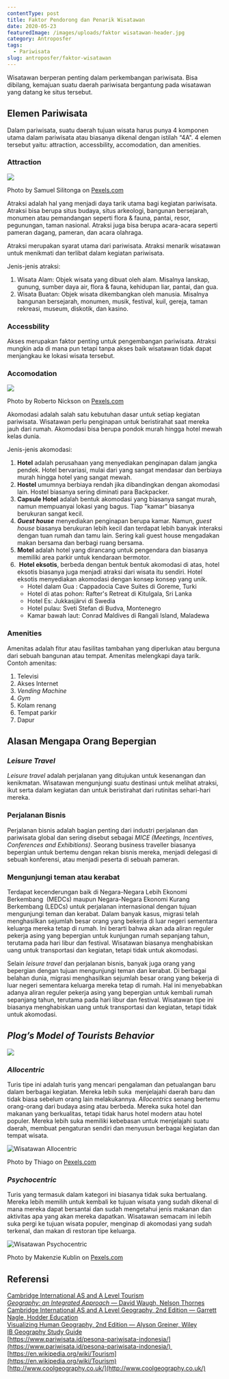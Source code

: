 ```yaml
---
contentType: post
title: Faktor Pendorong dan Penarik Wisatawan
date: 2020-05-23
featuredImage: /images/uploads/faktor wisatawan-header.jpg
category: Antroposfer
tags:
  - Pariwisata
slug: antroposfer/faktor-wisatawan
---
```


Wisatawan berperan penting dalam perkembangan pariwisata. Bisa dibilang, kemajuan suatu daerah pariwisata bergantung pada wisatawan yang datang ke situs tersebut.

## Elemen Pariwisata

Dalam pariwisata, suatu daerah tujuan wisata harus punya 4 komponen utama dalam pariwisata atau biasanya dikenal dengan istilah “4A". 4 elemen tersebut yaitu: attraction, accessbility, accomodation, dan amenities.

### Attraction

![](images/uploads/two-women-in-jacket-wearing-pants-746994.jpg)

Photo by Samuel Silitonga on [Pexels.com](https://www.pexels.com/photo/two-women-in-jacket-wearing-pants-746994/)

Atraksi adalah hal yang menjadi daya tarik utama bagi kegiatan pariwisata. Atraksi bisa berupa situs budaya, situs arkeologi, bangunan bersejarah, monumen atau pemandangan seperti flora & fauna, pantai, resor, pegunungan, taman nasional. Atraksi juga bisa berupa acara-acara seperti pameran dagang, pameran, dan acara olahraga.

Atraksi merupakan syarat utama dari pariwisata. Atraksi menarik wisatawan untuk menikmati dan terlibat dalam kegiatan pariwisata.

Jenis-jenis atraksi:

1. Wisata Alam: Objek wisata yang dibuat oleh alam. Misalnya lanskap, gunung, sumber daya air, flora & fauna, kehidupan liar, pantai, dan gua.
2. Wisata Buatan: Objek wisata dikembangkan oleh manusia. Misalnya bangunan bersejarah, monumen, musik, festival, kuil, gereja, taman rekreasi, museum, diskotik, dan kasino.

### Accessbility

Akses merupakan faktor penting untuk pengembangan pariwisata. Atraksi mungkin ada di mana pun tetapi tanpa akses baik wisatawan tidak dapat menjangkau ke lokasi wisata tersebut.

### Accomodation

![](images/uploads/pexels-photo-2631613-1-683x1024.jpeg)

Photo by Roberto Nickson on [Pexels.com](https://www.pexels.com/photo/empty-balcony-near-beach-2631613/)

Akomodasi adalah salah satu kebutuhan dasar untuk setiap kegiatan pariwisata. Wisatawan perlu penginapan untuk beristirahat saat mereka jauh dari rumah. Akomodasi bisa berupa pondok murah hingga hotel mewah kelas dunia.

Jenis-jenis akomodasi:

1. **Hotel** adalah perusahaan yang menyediakan penginapan dalam jangka pendek. Hotel bervariasi, mulai dari yang sangat mendasar dan berbiaya murah hingga hotel yang sangat mewah.
2. **Hostel** umumnya berbiaya rendah jika dibandingkan dengan akomodasi lain. Hostel biasanya sering diminati para Backpacker.
3. **Capsule Hotel** adalah bentuk akomodasi yang biasanya sangat murah, namun mempuanyai lokasi yang bagus. Tiap "kamar" biasanya berukuran sangat kecil.
4. _**Guest house**_ menyediakan penginapan berupa kamar. Namun, _guest house_ biasanya berukuran lebih kecil dan terdapat lebih banyak interaksi dengan tuan rumah dan tamu lain. Sering kali guest house mengadakan makan bersama dan berbagi ruang bersama.
5. **Motel** adalah hotel yang dirancang untuk pengendara dan biasanya memiliki area parkir untuk kendaraan bermotor.
6.  **Hotel eksotis**, berbeda dengan bentuk bentuk akomodasi di atas, hotel eksotis biasanya juga menjadi atraksi dari wisata itu sendiri. Hotel eksotis menyediakan akomodasi dengan konsep konsep yang unik.
    - Hotel dalam Gua : Cappadocia Cave Suites di Goreme, Turki
    - Hotel di atas pohon: Rafter's Retreat di Kitulgala, Sri Lanka
    - Hotel Es: Jukkasjärvi di Swedia
    - Hotel pulau: Sveti Stefan di Budva, Montenegro
    - Kamar bawah laut: Conrad Maldives di Rangali Island, Maladewa

### Amenities

Amenitas adalah fitur atau fasilitas tambahan yang diperlukan atau berguna dari sebuah bangunan atau tempat. Amenitas melengkapi daya tarik. Contoh amenitas:

1. Televisi
2. Akses Internet
3. _Vending Machine_
4. _Gym_
5. Kolam renang
6. Tempat parkir
7. Dapur

## Alasan Mengapa Orang Bepergian

### _Leisure Travel_

_Leisure travel_ adalah perjalanan yang ditujukan untuk kesenangan dan kenikmatan. Wisatawan mengunjungi suatu destinasi untuk melihat atraksi, ikut serta dalam kegiatan dan untuk beristirahat dari rutinitas sehari-hari mereka.

### Perjalanan Bisnis

Perjalanan bisnis adalah bagian penting dari industri perjalanan dan pariwisata global dan sering disebut sebagai _MICE (Meetings, Incentives, Conferences and Exhibitions)_. Seorang business traveller biasanya bepergian untuk bertemu dengan rekan bisnis mereka, menjadi delegasi di sebuah konferensi, atau menjadi peserta di sebuah pameran.

### Mengunjungi teman atau kerabat

Terdapat kecenderungan baik di Negara-Negara Lebih Ekonomi Berkembang  (MEDCs) maupun Negara-Negara Ekonomi Kurang Berkembang (LEDCs) untuk perjalanan internasional dengan tujuan mengunjungi teman dan kerabat. Dalam banyak kasus, migrasi telah menghasilkan sejumlah besar orang yang bekerja di luar negeri sementara keluarga mereka tetap di rumah. Ini berarti bahwa akan ada aliran reguler pekerja asing yang bepergian untuk kunjungan rumah sepanjang tahun, terutama pada hari libur dan festival. Wisatawan biasanya menghabiskan uang untuk transportasi dan kegiatan, tetapi tidak untuk akomodasi.

Selain _leisure travel_ dan perjalanan bisnis, banyak juga orang yang bepergian dengan tujuan mengunjungi teman dan kerabat. Di berbagai belahan dunia, migrasi menghasilkan sejumlah besar orang yang bekerja di luar negeri sementara keluarga mereka tetap di rumah. Hal ini menyebabkan adanya aliran reguler pekerja asing yang bepergian untuk kembali rumah sepanjang tahun, terutama pada hari libur dan festival. Wisatawan tipe ini biasanya menghabiskan uang untuk transportasi dan kegiatan, tetapi tidak untuk akomodasi.

## _Plog’s Model of Tourists Behavior_

![](images/uploads/Plogs-model-of-tourist-behavior.png)

### _Allocentric_

Turis tipe ini adalah turis yang mencari pengalaman dan petualangan baru dalam berbagai kegiatan. Mereka lebih suka  menjelajahi daerah baru dan tidak biasa sebelum orang lain melakukannya. _Allocentrics_ senang bertemu orang-orang dari budaya asing atau berbeda. Mereka suka hotel dan makanan yang berkualitas, tetapi tidak harus hotel modern atau hotel populer. Mereka lebih suka memiliki kebebasan untuk menjelajahi suatu daerah, membuat pengaturan sendiri dan menyusun berbagai kegiatan dan tempat wisata.

![Wisatawan Allocentric](images/uploads/man-riding-on-brown-rock-formation-2410580.jpg)

Photo by Thiago on [Pexels.com](https://www.pexels.com/photo/man-riding-on-brown-rock-formation-2410580/)

### _Psychocentric_

Turis yang termasuk dalam kategori ini biasanya tidak suka bertualang. Mereka lebih memilih untuk kembali ke tujuan wisata yang sudah dikenal di mana mereka dapat bersantai dan sudah mengetahui jenis makanan dan aktivitas apa yang akan mereka dapatkan. Wisatawan semacam ini lebih suka pergi ke tujuan wisata populer, menginap di akomodasi yang sudah terkenal, dan makan di restoran tipe keluarga.

![Wisatawan Psychocentric](https://supergeografi.com/wp-content/uploads/2020/05/pexels-photo-879844-1.jpeg?w=768)

Photo by Makenzie Kublin on [Pexels.com](https://www.pexels.com/photo/photography-of-disneyland-879844/)

## Referensi

[Cambridge International AS and A Level Tourism](https://amzn.to/2X2fgkH)  
[_Geography: an Integrated Approach_ — David Waugh, Nelson Thornes](https://amzn.to/2AZsvdq)  
[Cambridge International AS and A Level Geography, 2nd Edition — Garrett Nagle, Hodder Education](https://amzn.to/2zslj9e)  
[Visualizing Human Geography, 2nd Edition — Alyson Greiner, Wiley](https://amzn.to/2WYRB4u)  
[IB Geography Study Guide](https://amzn.to/3gnZ30P)  
[https://www.pariwisata.id/pesona-pariwisata-indonesia/](https://www.pariwisata.id/pesona-pariwisata-indonesia/)   
[https://en.wikipedia.org/wiki/Tourism](https://en.wikipedia.org/wiki/Tourism)  
[http://www.coolgeography.co.uk/](http://www.coolgeography.co.uk/)
